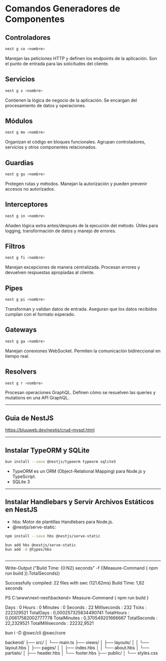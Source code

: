 # Comandos Generadores de Componentes

## Controladores
```bash
nest g co <nombre>
```
Manejan las peticiones HTTP y definen los endpoints de la aplicación. Son el punto de entrada para las solicitudes del cliente.

## Servicios
```bash
nest g s <nombre>
```
Contienen la lógica de negocio de la aplicación. Se encargan del procesamiento de datos y operaciones.

## Módulos
```bash
nest g mo <nombre>
```
Organizan el código en bloques funcionales. Agrupan controladores, servicios y otros componentes relacionados.

## Guardias
```bash
nest g gu <nombre>
```
Protegen rutas y métodos. Manejan la autorización y pueden prevenir accesos no autorizados.

## Interceptores
```bash
nest g in <nombre>
```
Añaden lógica extra antes/después de la ejecución del método. Útiles para logging, transformación de datos y manejo de errores.

## Filtros
```bash
nest g fi <nombre>
```
Manejan excepciones de manera centralizada. Procesan errores y devuelven respuestas apropiadas al cliente.

## Pipes
```bash
nest g pi <nombre>
```
Transforman y validan datos de entrada. Aseguran que los datos recibidos cumplan con el formato esperado.

## Gateways
```bash
nest g ga <nombre>
```
Manejan conexiones WebSocket. Permiten la comunicación bidireccional en tiempo real.

## Resolvers
```bash
nest g r <nombre>
```
Procesan operaciones GraphQL. Definen cómo se resuelven las queries y mutations en una API GraphQL.

---

## Guia de NestJS

https://bluuweb.dev/nestjs/crud-mysql.html

---

## Instalar TypeORM y SQLite
    
```bash
bun install --save @nestjs/typeorm typeorm sqlite3 
```

* TypeORM es un ORM (Object-Relational Mapping) para Node.js y TypeScript.
* SQLite 3 

---

## Instalar Handlebars y Servir Archivos Estáticos en NestJS

* hbs: Motor de plantillas Handlebars para Node.js.
* @nestjs/serve-static:

```bash
npm install --save hbs @nestjs/serve-static

bun add hbs @nestjs/serve-static
bun add -d @types/hbs



```

---
Write-Output ("Build Time: {0:N2} seconds" -f ((Measure-Command { npm run build }).TotalSeconds))

Successfully compiled: 22 files with swc (121.62ms)
Build Time: 1,82 seconds

PS C:\www\next-nest\backend> Measure-Command { npm run build }

Days              : 0
Hours             : 0
Minutes           : 0
Seconds           : 22
Milliseconds      : 232
Ticks             : 222329521
TotalDays         : 0,000257325834490741
TotalHours        : 0,00617582002777778
TotalMinutes      : 0,370549201666667
TotalSeconds      : 22,2329521
TotalMilliseconds : 22232,9521

bun i -D @swc/cli @swc/core


backend/
├── src/
│   └── main.ts
├── views/
│   ├── layouts/
│   │   └── layout.hbs
│   ├── pages/
│   │   ├── index.hbs
│   │   └── about.hbs
│   └── partials/
│       ├── header.hbs
│       └── footer.hbs
├── public/
│   └── styles.css